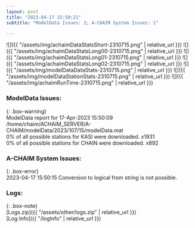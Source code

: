 ```yaml
---
layout: post
title: "2023-04-17 15:50:21"
subtitle: "ModelData Issues: 2; A-CHAIM System Issues: 1"

---
```


![]({{ "/assets/img/achaimDataStatsShort-2310715.png" | relative_url }})
![]({{ "/assets/img/achaimDataStatsLong00-2310715.png" | relative_url }})
![]({{ "/assets/img/achaimDataStatsLong01-2310715.png" | relative_url }})
![]({{ "/assets/img/achaimDataStatsLong02-2310715.png" | relative_url }})
![]({{ "/assets/img/modelDataDataStats-2310715.png" | relative_url }})
![]({{ "/assets/img/modelDataStationStats-2310715.png" | relative_url }})
![]({{ "/assets/img/achaimRunTime-2310715.png" | relative_url }})


### ModelData Issues:  
  
{: .box-warning}  
 ModelData report for 17-Apr-2023 15:50:09   
 /home/chaim/ACHAIM_SERVER/A-CHAIM/modelData/2023/107/15/modelData.mat   
 0% of all possible stations for KASI were downloaded. x1931   
 0% of all possible stations for CHAIN were downloaded. x892   
  
### A-CHAIM System Issues:  
  
{: .box-error}  
2023-04-17 15:50:15 Conversion to logical from string is not possible.  

### Logs:  
  
{: .box-note}  
[Logs.zip]({{ "/assets/other/logs.zip" | relative_url }})  
[Log Info]({{ "/logInfo" | relative_url }})  
